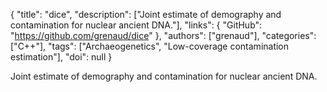 {
  "title": "dice",
  "description": ["Joint estimate of demography and contamination for nuclear ancient DNA."],
  "links": {
    "GitHub": "https://github.com/grenaud/dice"
  },
  "authors": ["grenaud"],
  "categories": ["C++"],
  "tags": ["Archaeogenetics", "Low-coverage contamination estimation"],
  "doi": null
}

<!-- Generated by csv2md.R – do not edit by hand -->

Joint estimate of demography and contamination for nuclear ancient DNA.